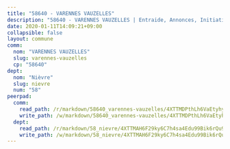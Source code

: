 ```yaml
---
title: "58640 - VARENNES VAUZELLES"
description: "58640 - VARENNES VAUZELLES | Entraide, Annonces, Initiatives"
date: 2020-01-11T14:09:21+09:00
collapsible: false
layout: commune
comm:
  nom: "VARENNES VAUZELLES"
  slug: varennes-vauzelles
  cp: "58640"
dept:
  nom: "Nièvre"
  slug: nievre
  num: "58"
peerpad:
  comm:
    read_path: /r/markdown/58640_varennes-vauzelles/4XTTMDPthLh6VaEtyhyZ299hUC92hRYedrhbQWDQXNfkmeHH3
    write_path: /w/markdown/58640_varennes-vauzelles/4XTTMDPthLh6VaEtyhyZ299hUC92hRYedrhbQWDQXNfkmeHH3-K3TgUWCkjcd11evBKJ8KAm9t9ntJSGaURcVPgMoz425Rwciucf5oEck6onjfJcL3HmX7vSpkqb9ydA2JHPu7SQY5JF4qq3DHkNr3G5csdxhYsjLzFKyvapse2wW7TA56NyTCB5yB
  dept:
    read_path: /r/markdown/58_nievre/4XTTMAH6F29ky6C7h4sa4Edu99Bik6rQu9XbiuBD1DvLw22pb
    write_path: /w/markdown/58_nievre/4XTTMAH6F29ky6C7h4sa4Edu99Bik6rQu9XbiuBD1DvLw22pb-K3TgUtHs3LnA4VP5N1eQxK9UkiWFz8M5ZP7N97wnUEM9Wfw65apM3LnvEX8HhP2Sd27LDh5t4GgmkbGDUaCqpnkD9BJGbaMbkS8idf1DYkYaRo6rACHXiR4PjahH89PiAFqFL3Lf
---
```


